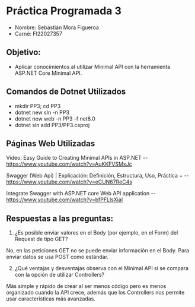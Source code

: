 # Práctica Programada 3

- Nombre: Sebastián Mora Figueroa
- Carné: FI22027357

## Objetivo:

- Aplicar conocimientos al utilizar Minimal API con la herramienta ASP.NET Core Minimal API.

## Comandos de Dotnet Utilizados

- mkdir PP3; cd PP3
- dotnet new sln -n PP3
- dotnet new web -n PP3 -f net8.0
- dotnet sln add PP3/PP3.csproj

## Páginas Web Utilizadas

Video: Easy Guide to Creating Minimal APIs in ASP.NET -- https://www.youtube.com/watch?v=AuKKFVSMxJc

Swagger (Web Api) | Explicación: Definición, Estructura, Uso, Práctica + -- https://www.youtube.com/watch?v=eCUN67ReC4s

Integrate Swagger with ASP.NET core Web API application -- https://www.youtube.com/watch?v=bfPFLlsXiaI

## Respuestas a las preguntas: 

1. ¿Es posible enviar valores en el Body (por ejemplo, en el Form) del Request de tipo GET?

No, en las peticiones GET no se puede enviar información en el Body. Para enviar datos se usa POST como estándar.


2. ¿Qué ventajas y desventajas observa con el Minimal API si se compara con la opción de utilizar Controllers?

Más simple y rápido de crear al ser menos código pero es menos organizado cuando la API crece, además que los Controllers nos permite usar características más avanzadas.